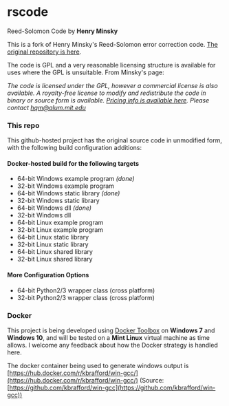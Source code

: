 # rscode
Reed-Solomon Code by **Henry Minsky**

This is a fork of Henry Minsky's Reed-Solomon error correction code.  [The original repository is here](http://rscode.sourceforge.net/).

The code is GPL and a very reasonable licensing structure is available for uses where the GPL is unsuitable. From Minsky's page:

   *The code is licensed under the GPL, however a commercial license is also available. A royalty-free license to modify and redistribute the
   code in binary or source form is available. [Pricing info is available here](http://beartronics.com/rscode.html). Please contact
   [hqm@alum.mit.edu](hqm@alum.mit.edu)*

### This repo
This github-hosted project has the original source code in unmodified form, with the following build configuration additions:

#### Docker-hosted build for the following targets
 * 64-bit Windows example program *(done)*
 * 32-bit Windows example program
 * 64-bit Windows static library *(done)*
 * 32-bit Windows static library
 * 64-bit Windows dll *(done)*
 * 32-bit Windows dll
 * 64-bit Linux example program
 * 32-bit Linux example program
 * 64-bit Linux static library
 * 32-bit Linux static library
 * 64-bit Linux shared library
 * 32-bit Linux shared library
 

#### More Configuration Options
 * 64-bit Python2/3 wrapper class (cross platform)
 * 32-bit Python2/3 wrapper class (cross platform)
 
### Docker
This project is being developed using [Docker Toolbox](https://docs.docker.com/toolbox/toolbox_install_windows/) on **Windows 7** and **Windows 10**, and will be tested on a **Mint Linux** virtual machine as time allows. I welcome any feedback about how the Docker strategy is handled here.

The docker container being used to generate windows output is [https://hub.docker.com/r/kbrafford/win-gcc/](https://hub.docker.com/r/kbrafford/win-gcc/) (Source: [https://github.com/kbrafford/win-gcc](https://github.com/kbrafford/win-gcc))
